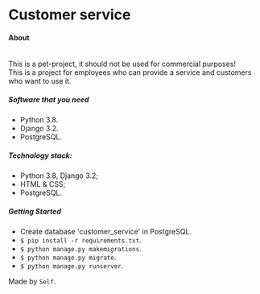 # **Customer service**

#### About
<br/>This is a pet-project, it should not be used for commercial purposes!
<br/>This is a project for employees who can provide a service and customers who want to use it.


##### Software that you need
* Python 3.8.
* Django 3.2.
* PostgreSQL.

##### Technology stack:
* Python 3.8, Django 3.2;
* HTML & CSS;
* PostgreSQL.

##### Getting Started
* Create database 'customer_service' in PostgreSQL.
* `$ pip install -r requirements.txt`.
* `$ python manage.py makemigrations`.
* `$ python manage.py migrate`.
* `$ python manage.py runserver`.

Made by `Self`.